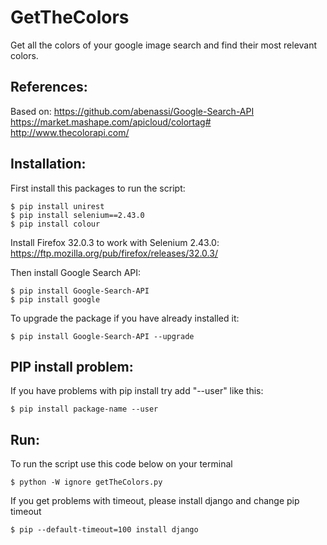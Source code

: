 # GetTheColors
Get all the colors of your google image search and find their most relevant colors.

References:
------------

Based on: 
https://github.com/abenassi/Google-Search-API
https://market.mashape.com/apicloud/colortag#
http://www.thecolorapi.com/

Installation:
------------

First install this packages to run the script:
```
$ pip install unirest
$ pip install selenium==2.43.0
$ pip install colour
```

Install Firefox 32.0.3 to work with Selenium 2.43.0:
https://ftp.mozilla.org/pub/firefox/releases/32.0.3/


Then install Google Search API:
```
$ pip install Google-Search-API
$ pip install google
```

To upgrade the package if you have already installed it:
```
$ pip install Google-Search-API --upgrade
```

PIP install problem:
------------

If you have problems with pip install try add "--user" like this:
```
$ pip install package-name --user
```

Run:
------------

To run the script use this code below on your terminal
```
$ python -W ignore getTheColors.py
```

If you get problems with timeout, please install django and change pip timeout
```
$ pip --default-timeout=100 install django
```
